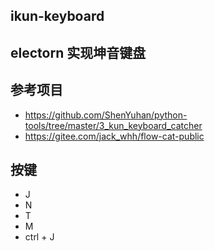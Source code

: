 ## ikun-keyboard

## electorn 实现坤音键盘

## 参考项目

- https://github.com/ShenYuhan/python-tools/tree/master/3_kun_keyboard_catcher
- https://gitee.com/jack_whh/flow-cat-public

## 按键

- J
- N
- T
- M
- ctrl + J
